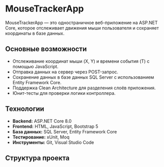 # MouseTrackerApp

MouseTrackerApp — это одностраничное веб-приложение на ASP.NET Core, которое отслеживает движения мыши пользователя и сохраняет координаты в базе данных. 
## Основные возможности
- Отслеживание координат мыши (X, Y) и времени события (T) с помощью JavaScript.
- Отправка данных на сервер через POST-запрос.
- Сохранение данных в базе данных SQL Server с использованием Entity Framework Core.
- Поддержка Clean Architecture для разделения слоёв приложения.
- Юнит-тесты для проверки логики контроллера.

## Технологии
- **Backend:** ASP.NET Core 8.0
- **Frontend:** HTML, JavaScript, Bootstrap 5
- **База данных:** SQL Server, Entity Framework Core
- **Тестирование:** xUnit, Moq
- **Инструменты:** Git, Visual Studio Code

## Структура проекта

